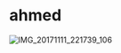 # ahmed
![IMG_20171111_221739_106](https://user-images.githubusercontent.com/121511424/214831709-3629a408-ae23-4f93-a8ff-4e98afd34453.jpg)
